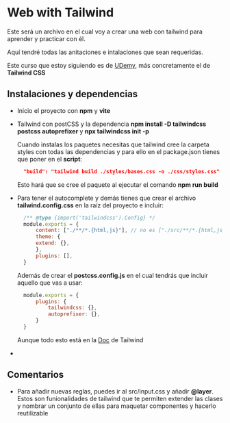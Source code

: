 # Web with Tailwind

Este será un archivo en el cual voy a crear una web con tailwind para aprender y practicar con él.

Aquí tendré todas las anitaciones e intalaciones que sean requeridas.

Este curso que estoy siguiendo es de [UDemy](https://www.udemy.com), más concretamente el de **Tailwind CSS**

## Instalaciones y dependencias

- Inicio el proyecto con **npm** y **vite**

- Tailwind con postCSS y la dependencia **npm install -D tailwindcss postcss autoprefixer** y **npx tailwindcss init -p**

  Cuando instalas los paquetes necesitas que tailwind cree la carpeta styles con todas las dependencias y para ello en el package.json tienes que poner en el **script**:

  ```json
    "build": "tailwind build ./styles/bases.css -o ./css/styles.css"
  ```

  Esto hará que se cree el paquete al ejecutar el comando **npm run build**

- Para tener el autocomplete y demás tienes que crear el archivo **tailwind.config.css** en la raíz del proyecto e incluir:

  ```js
    /** @type {import('tailwindcss').Config} */
    module.exports = {
        content: ["./**/*.{html,js}"], // no es ["./src/**/*.{html,js}"] con el src porque el html que estoy ejecutando está fuera 😑 por eos no iba
        theme: {
        extend: {},
        },
        plugins: [],
    }
  ```
  
  Además de crear el **postcss.config.js** en el cual tendrás que incluir aquello que vas a usar:

  ```js
    module.exports = {
        plugins: {
            tailwindcss: {},
            autoprefixer: {},
        }
    }
  ```

  Aunque todo esto está en la [Doc](https://tailwindcss.com/docs/installation/using-postcss) de Tailwind

- 

## Comentarios 

- Para añadir nuevas reglas, puedes ir al src/input.css y añadir **@layer**. Estos son funionalidades de tailwind que te permiten extender las clases y nombrar un conjunto de ellas para maquetar componentes y hacerlo reutilizable
